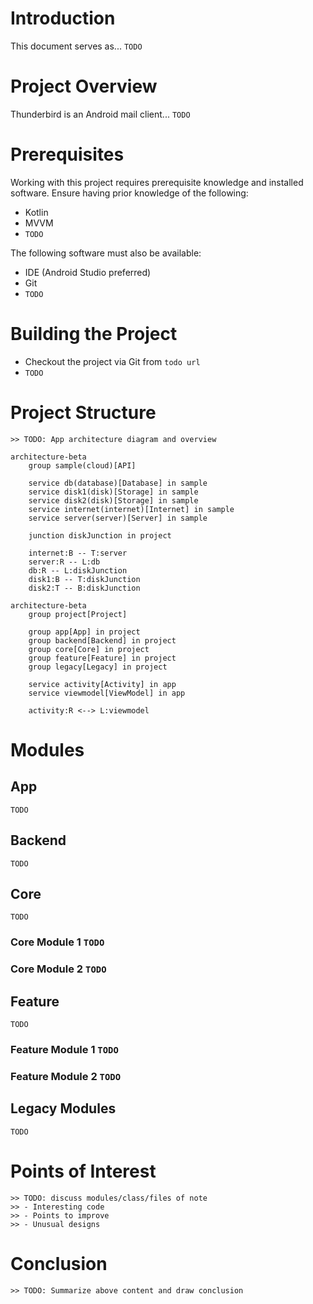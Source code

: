 # Introduction

This document serves as... `TODO`

# Project Overview

Thunderbird is an Android mail client... `TODO`

# Prerequisites

Working with this project requires prerequisite knowledge and installed software. Ensure having prior knowledge of the following:

- Kotlin
- MVVM
- `TODO`

The following software must also be available:

- IDE (Android Studio preferred)
- Git
- `TODO`

# Building the Project

- Checkout the project via Git from `todo url`
- `TODO`

# Project Structure

`>> TODO: App architecture diagram and overview`

```mermaid
architecture-beta
    group sample(cloud)[API]

    service db(database)[Database] in sample
    service disk1(disk)[Storage] in sample
    service disk2(disk)[Storage] in sample
    service internet(internet)[Internet] in sample
    service server(server)[Server] in sample
    
    junction diskJunction in project

    internet:B -- T:server
    server:R -- L:db
    db:R -- L:diskJunction
    disk1:B -- T:diskJunction
    disk2:T -- B:diskJunction
```

```mermaid
architecture-beta
    group project[Project]

    group app[App] in project
    group backend[Backend] in project
    group core[Core] in project
    group feature[Feature] in project
    group legacy[Legacy] in project

    service activity[Activity] in app
    service viewmodel[ViewModel] in app

    activity:R <--> L:viewmodel

```

# Modules

## App

`TODO`

## Backend

`TODO`

## Core

`TODO`

### Core Module 1 `TODO`

### Core Module 2 `TODO`

## Feature

`TODO`

### Feature Module 1 `TODO`

### Feature Module 2 `TODO`

## Legacy Modules

`TODO`

# Points of Interest

`>> TODO: discuss modules/class/files of note`
<br> `>> - Interesting code`
<br> `>> - Points to improve`
<br> `>> - Unusual designs`

# Conclusion

`>> TODO: Summarize above content and draw conclusion`
